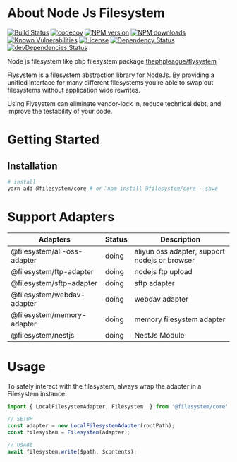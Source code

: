 # About Node Js Filesystem


[![Build Status](https://travis-ci.com/lywzx/node-js-filesystem.svg?branch=master)](https://travis-ci.com/lywzx/node-js-filesystem)
[![codecov](https://codecov.io/gh/lywzx/node-js-filesystem/branch/master/graph/badge.svg)](https://codecov.io/gh/lywzx/node-js-filesystem)
[![NPM version](https://img.shields.io/npm/v/@filesystem/core.svg?style=flat-square)](https://www.npmjs.com/package/@filesystem/core)
[![NPM downloads](https://img.shields.io/npm/dm/@filesystem/core.svg?style=flat-square)](https://www.npmjs.com/package/@filesystem/core)
[![Known Vulnerabilities](https://snyk.io/test/github/lywzx/node-js-filesystem/badge.svg?targetFile=package.json)](https://snyk.io/test/github/lywzx/node-js-filesystem?targetFile=package.json)
[![License](https://img.shields.io/npm/l/js-filesystem.svg?sanitize=true)](https://www.npmjs.com/package/@filesystem/core)
[![Dependency Status](https://david-dm.org/lywzx/node-js-filesystem.svg)](https://david-dm.org/lywzx/node-js-filesystem)
[![devDependencies Status](https://david-dm.org/lywzx/node-js-filesystem/dev-status.svg)](https://david-dm.org/lywzx/node-js-filesystem?type=dev)

Node js filesystem like php filesystem package [thephpleague/flysystem](https://flysystem.thephpleague.com/)

Flysystem is a filesystem abstraction library for NodeJs. By providing a unified interface for many different filesystems you’re able to swap out filesystems without application wide rewrites.

Using Flysystem can eliminate vendor-lock in, reduce technical debt, and improve the testability of your code.

# Getting Started

## Installation

```bash
# install
yarn add @filesystem/core # or：npm install @filesystem/core --save
```

# Support Adapters

Adapters | Status | Description
---|---|---
@filesystem/ali-oss-adapter | doing       | aliyun oss adapter, support nodejs or browser
@filesystem/ftp-adapter     | doing       | nodejs ftp upload
@filesystem/sftp-adapter    | doing       | sftp adapter
@filesystem/webdav-adapter  | doing       | webdav adapter
@filesystem/memory-adapter  | doing       | memory filesystem adapter
@filesystem/nestjs          | doing       | NestJs Module

# Usage

To safely interact with the filesystem, always wrap the adapter in a Filesystem instance.

```typescript
import { LocalFilesystemAdapter, Filesystem  } from '@filesystem/core';

// SETUP
const adapter = new LocalFilesystemAdapter(rootPath);
const filesystem = Filesystem(adapter);

// USAGE
await filesystem.write($path, $contents);
```
